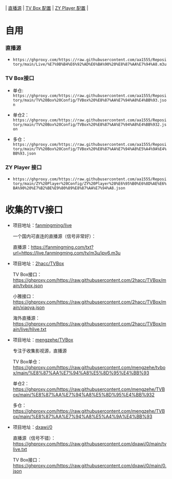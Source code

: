 | [直播源](https://github.com/aa1555/Repository/tree/main/Live) | 
[TV Box 配置](https://github.com/aa1555/Repository/tree/main/TV%20Box%20Config) | 
[ZY Player 配置](https://github.com/aa1555/Repository/tree/main/ZY%20Player%20Config) | 

# 自用

### 直播源

- `https://ghproxy.com/https://raw.githubusercontent.com/aa1555/Repository/main/Live/%E7%9B%B4%E6%92%AD%E6%BA%90%20%E8%87%AA%E7%94%A8.m3u`

### TV Box接口

- 单仓:
  `https://ghproxy.com/https://raw.githubusercontent.com/aa1555/Repository/main/TV%20Box%20Config/TVBox%20%E8%87%AA%E7%94%A8%E4%BB%93.json`

- 单仓2：
  `https://ghproxy.com/https://raw.githubusercontent.com/aa1555/Repository/main/TV%20Box%20Config/TVBox%20%E8%87%AA%E7%94%A8%E4%BB%932.json`

- 多仓：
  `https://ghproxy.com/https://raw.githubusercontent.com/aa1555/Repository/main/TV%20Box%20Config/TVBox%20%E8%87%AA%E7%94%A8%E5%A4%9A%E4%BB%93.json`

### ZY Player 接口

- `https://ghproxy.com/https://raw.githubusercontent.com/aa1555/Repository/main/ZY%20Player%20Config/ZY%20Player%20%E6%95%B0%E6%8D%AE%E6%BA%90%20%E7%B2%BE%E9%80%89%E8%87%AA%E7%94%A8.json`

# 收集的TV接口

- 项目地址：[fanmingming/live](https://github.com/fanmingming/live)

  一个国内可直连的直播源（信号非常好）：

  直播源：https://fanmingming.com/txt?url=https://live.fanmingming.com/tv/m3u/ipv6.m3u

- 项目地址：[2hacc/TVBox](https://github.com/2hacc/TVBox/tree/main)

  TV Box接口：https://ghproxy.com/https://raw.githubusercontent.com/2hacc/TVBox/main/tvbox.json

  小雅接口：https://ghproxy.com/https://raw.githubusercontent.com/2hacc/TVBox/main/xiaoya.json

  海外直播源：https://ghproxy.com/https://raw.githubusercontent.com/2hacc/TVBox/main/live/hlive.txt

- 项目地址：[mengzehe/TVBox](https://github.com/mengzehe/TVBox)

  专注于收集影视源，直播源

  TV Box单仓：https://ghproxy.com/https://raw.githubusercontent.com/mengzehe/tvbox/main/%E8%87%AA%E7%94%A8%E5%8D%95%E4%BB%93

  单仓2：https://ghproxy.com/https://raw.githubusercontent.com/mengzehe/TVBox/main/%E8%87%AA%E7%94%A8%E5%8D%95%E4%BB%932

  多仓：https://ghproxy.com/https://raw.githubusercontent.com/mengzehe/TVBox/main/%E8%87%AA%E7%94%A8%E5%A4%9A%E4%BB%93

- 项目地址：[dxawi/0](https://github.com/dxawi/0/blob/main/0.json)

  直播源（信号不错）：https://ghproxy.com/https://raw.githubusercontent.com/dxawi/0/main/tvlive.txt

  TV Box接口：https://ghproxy.com/https://raw.githubusercontent.com/dxawi/0/main/0.json

  

  


